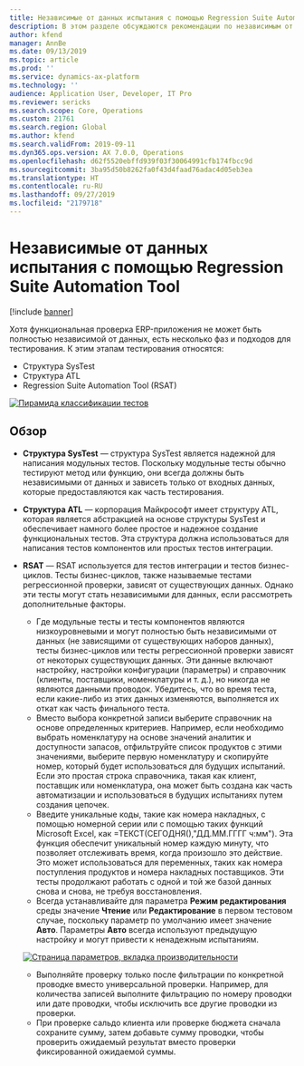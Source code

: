 ```yaml
---
title: Независимые от данных испытания с помощью Regression Suite Automation Tool
description: В этом разделе обсуждаются рекомендации по независимым от данных испытаниям с помощью Regression Suite Automation Tool.
author: kfend
manager: AnnBe
ms.date: 09/13/2019
ms.topic: article
ms.prod: ''
ms.service: dynamics-ax-platform
ms.technology: ''
audience: Application User, Developer, IT Pro
ms.reviewer: sericks
ms.search.scope: Core, Operations
ms.custom: 21761
ms.search.region: Global
ms.author: kfend
ms.search.validFrom: 2019-09-11
ms.dyn365.ops.version: AX 7.0.0, Operations
ms.openlocfilehash: d62f5520ebffd939f03f30064991cfb174fbcc9d
ms.sourcegitcommit: 3ba95d50b8262fa0f43d4faad76adac4d05eb3ea
ms.translationtype: HT
ms.contentlocale: ru-RU
ms.lasthandoff: 09/27/2019
ms.locfileid: "2179718"
---
```

# <a name="data-agnostic-testing-using-the-regression-suite-automation-tool"></a>Независимые от данных испытания с помощью Regression Suite Automation Tool

[!include [banner](../includes/banner.md)]

Хотя функциональная проверка ERP-приложения не может быть полностью независимой от данных, есть несколько фаз и подходов для тестирования. К этим этапам тестирования относятся:  

- Структура SysTest
- Структура ATL
- Regression Suite Automation Tool (RSAT)

[![Пирамида классификации тестов](./media/rsat-data-agnostic-testing-01.PNG)](./media/rsat-data-agnostic-testing-01.PNG)

## <a name="overview"></a>Обзор
-   **Структура SysTest** — структура SysTest является надежной для написания модульных тестов. Поскольку модульные тесты обычно тестируют метод или функцию, они всегда должны быть независимыми от данных и зависеть только от входных данных, которые предоставляются как часть тестирования.
-   **Структура ATL** — корпорация Майкрософт имеет структуру ATL, которая является абстракцией на основе структуры SysTest и обеспечивает намного более простое и надежное создание функциональных тестов. Эта структура должна использоваться для написания тестов компонентов или простых тестов интеграции.
-   **RSAT** — RSAT используется для тестов интеграции и тестов бизнес-циклов. Тесты бизнес-циклов, также называемые тестами регрессионной проверки, зависят от существующих данных. Однако эти тесты могут стать независимыми для данных, если рассмотреть дополнительные факторы. 

    - Где модульные тесты и тесты компонентов являются низкоуровневыми и могут полностью быть независимыми от данных (не зависящими от существующих наборов данных), тесты бизнес-циклов или тесты регрессионной проверки зависят от некоторых существующих данных. Эти данные включают настройку, настройки конфигурации (параметры) и справочник (клиенты, поставщики, номенклатуры и т. д.), но никогда не являются данными проводок. Убедитесь, что во время теста, если какие-либо из этих данных изменяются, выполняется их откат как часть финального теста.
    - Вместо выбора конкретной записи выберите справочник на основе определенных критериев. Например, если необходимо выбрать номенклатуру на основе значений аналитик и доступности запасов, отфильтруйте список продуктов с этими значениями, выберите первую номенклатуру и скопируйте номер, который будет использоваться для будущих испытаний. Если это простая строка справочника, такая как клиент, поставщик или номенклатура, она может быть создана как часть автоматизации и использоваться в будущих испытаниях путем создания цепочек. 
    - Введите уникальные коды, такие как номера накладных, с помощью номерной серии или с помощью таких функций Microsoft Excel, как =ТЕКСТ(СЕГОДНЯ(),"ДД.ММ.ГГГГ ч:мм"). Эта функция обеспечит уникальный номер каждую минуту, что позволяет отслеживать время, когда произошло это действие. Это может использоваться для переменных, таких как номера поступления продуктов и номера накладных поставщиков. Эти тесты продолжают работать с одной и той же базой данных снова и снова, не требуя восстановления.
    - Всегда устанавливайте для параметра **Режим редактирования** среды значение **Чтение** или **Редактирование** в первом тестовом случае, поскольку параметр по умолчанию имеет значение **Авто**. Параметры **Авто** всегда используют предыдущую настройку и могут привести к ненадежным испытаниям. 
 
    [![Страница параметров, вкладка производительности](./media/rsat-data-agnostic-testing-02.PNG)](./media/rsat-data-agnostic-testing-02.PNG)
 
    - Выполняйте проверку только после фильтрации по конкретной проводке вместо универсальной проверки. Например, для количества записей выполните фильтрацию по номеру проводки или дате проводки, чтобы исключить все другие проводки из проверки. 
    - При проверке сальдо клиента или проверке бюджета сначала сохраните сумму, затем добавьте сумму проводки, чтобы проверить ожидаемый результат вместо проверки фиксированной ожидаемой суммы. 
 
